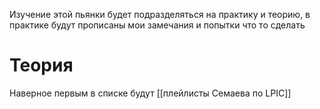 Изучение этой пьянки будет подразделяться на практику и теорию, в практике будут прописаны мои замечания и попытки что то сделать
 
# Теория
Наверное первым в списке будут [[плейлисты Семаева по LPIC]]

